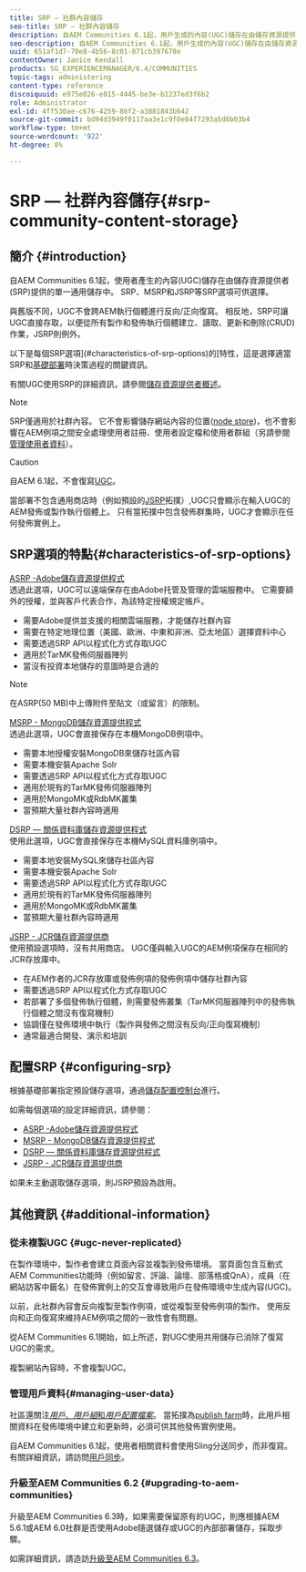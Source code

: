 ```yaml
---
title: SRP — 社群內容儲存
seo-title: SRP — 社群內容儲存
description: 自AEM Communities 6.1起，用戶生成的內容(UGC)儲存在由儲存資源提供商(SRP)提供的單個公共儲存中
seo-description: 自AEM Communities 6.1起，用戶生成的內容(UGC)儲存在由儲存資源提供商(SRP)提供的單個公共儲存中
uuid: 651af1d7-70e8-4b56-8c01-871cb397678e
contentOwner: Janice Kendall
products: SG_EXPERIENCEMANAGER/6.4/COMMUNITIES
topic-tags: administering
content-type: reference
discoiquuid: e975e026-e815-4445-be3e-b1237ed3f6b2
role: Administrator
exl-id: 4ff530ae-c676-4259-86f2-a3881843b642
source-git-commit: bd94d3949f0117aa3e1c9f0e84f7293a5d6b03b4
workflow-type: tm+mt
source-wordcount: '922'
ht-degree: 0%

---
```


# SRP — 社群內容儲存{#srp-community-content-storage}

## 簡介 {#introduction}

自AEM Communities 6.1起，使用者產生的內容(UGC)儲存在由儲存資源提供者(SRP)提供的單一通用儲存中。 SRP、MSRP和JSRP等SRP選項可供選擇。

與舊版不同，UGC不會跨AEM執行個體進行反向/正向復寫。 相反地，SRP可讓UGC直接存取，以便從所有製作和發佈執行個體建立、讀取、更新和刪除(CRUD)作業，JSRP則例外。

以下是每個SRP選項](#characteristics-of-srp-options)的[特性，這是選擇適當SRP和[基礎部署](topologies.md)時決策過程的關鍵資訊。

有關UGC使用SRP的詳細資訊，請參閱[儲存資源提供者概述](srp.md)。

>[!NOTE]
>
>SRP僅適用於社群內容。 它不會影響儲存網站內容的位置([node store](../../help/sites-deploying/data-store-config.md))，也不會影響在AEM例項之間安全處理使用者註冊、使用者設定檔和使用者群組（另請參閱[管理使用者資料](#managing-user-data)）。

>[!CAUTION]
>
>自AEM 6.1起，不會復寫[UGC](#ugc-never-replicated)。
>
>當部署不包含通用商店時（例如預設的[JSRP](topologies.md#jsrp)拓撲）,UGC只會顯示在輸入UGC的AEM發佈或製作執行個體上。 只有當拓撲中包含發佈群集時，UGC才會顯示在任何發佈實例上。

## SRP選項的特點{#characteristics-of-srp-options}

[ASRP -Adobe儲存資源提供程式](asrp.md)\
透過此選項，UGC可以遠端保存在由Adobe托管及管理的雲端服務中。 它需要額外的授權，並與客戶代表合作，為該特定授權規定帳戶。

* 需要Adobe提供並支援的相關雲端服務，才能儲存社群內容
* 需要在特定地理位置（美國、歐洲、中東和非洲、亞太地區）選擇資料中心
* 需要透過SRP API以程式化方式存取UGC
* 適用於TarMK發佈伺服器陣列
* 當沒有投資本地儲存的意圖時是合適的

>[!NOTE]
>
>在ASRP(50 MB)中上傳附件至貼文（或留言）的限制。

[MSRP - MongoDB儲存資源提供程式](msrp.md)\
透過此選項，UGC會直接保存在本機MongoDB例項中。

* 需要本地授權安裝MongoDB來儲存社區內容
* 需要本機安裝Apache Solr
* 需要透過SRP API以程式化方式存取UGC
* 適用於現有的TarMK發佈伺服器陣列
* 適用於MongoMK或RdbMK叢集
* 當預期大量社群內容時適用

[DSRP — 關係資料庫儲存資源提供程式](dsrp.md)\
使用此選項，UGC會直接保存在本機MySQL資料庫例項中。

* 需要本地安裝MySQL來儲存社區內容
* 需要本機安裝Apache Solr
* 需要透過SRP API以程式化方式存取UGC
* 適用於現有的TarMK發佈伺服器陣列
* 適用於MongoMK或RdbMK叢集
* 當預期大量社群內容時適用

[JSRP - JCR儲存資源提供商](jsrp.md)\
使用預設選項時，沒有共用商店。 UGC僅與輸入UGC的AEM例項保存在相同的JCR存放庫中。

* 在AEM作者的JCR存放庫或發佈例項的發佈例項中儲存社群內容
* 需要透過SRP API以程式化方式存取UGC
* 若部署了多個發佈執行個體，則需要發佈叢集（TarMK伺服器陣列中的發佈執行個體之間沒有復寫機制）
* 協調僅在發佈環境中執行（製作與發佈之間沒有反向/正向復寫機制）
* 通常最適合開發、演示和培訓

## 配置SRP {#configuring-srp}

根據基礎部署指定預設儲存選項，通過[儲存配置控制台](srp-config.md)進行。

如需每個選項的設定詳細資訊，請參閱：

* [ASRP -Adobe儲存資源提供程式](asrp.md)
* [MSRP - MongoDB儲存資源提供程式](msrp.md)
* [DSRP — 關係資料庫儲存資源提供程式](dsrp.md)
* [JSRP - JCR儲存資源提供商](jsrp.md)

如果未主動選取儲存選項，則JSRP預設為啟用。

## 其他資訊 {#additional-information}

### 從未複製UGC {#ugc-never-replicated}

在製作環境中，製作者會建立頁面內容並複製到發佈環境。 當頁面包含互動式AEM Communities功能時（例如留言、評論、論壇、部落格或QnA），成員（在網站訪客中籤名）在發佈實例上的交互會導致用戶在發佈環境中生成內容(UGC)。

以前，此社群內容會反向複製至製作例項，或從複製至發佈例項的製作。 使用反向和正向復寫來維持AEM例項之間的一致性會有問題。

從AEM Communities 6.1開始，如上所述，對UGC使用共用儲存已消除了復寫UGC的需求。

複製網站內容時，不會複製UGC。

### 管理用戶資料{#managing-user-data}

社區還關注&#x200B;[*用戶*、*用戶組*&#x200B;和&#x200B;*用戶配置檔案*](users.md)。 當拓撲為[publish farm](../../help/sites-deploying/recommended-deploys.md#tarmk-farm)時，此用戶相關資料在發佈環境中建立和更新時，必須可供其他發佈實例使用。

自AEM Communities 6.1起，使用者相關資料會使用Sling分送同步，而非復寫。 有關詳細資訊，請訪問[用戶同步](sync.md)。

### 升級至AEM Communities 6.2 {#upgrading-to-aem-communities}

升級至AEM Communities 6.3時，如果需要保留原有的UGC，則應根據AEM 5.6.1或AEM 6.0社群是否使用Adobe隨選儲存或UGC的內部部署儲存，採取步驟。

如需詳細資訊，請造訪[升級至AEM Communities 6.3](upgrade.md)。
